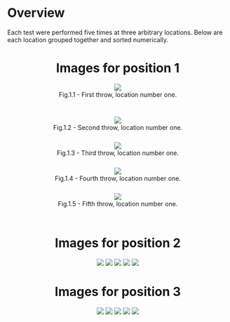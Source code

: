 <h1>Overview</h1>
Each test were performed five times at three arbitrary locations. 
Below are each location grouped together and sorted numerically.

<div align="center">

<h1> Images for position 1 </h1>

<div style="padding-bottom: 25px;">
 <img src="Position1/BOX_1_POS_1_1.png"/>
<br>
 <figcaption>Fig.1.1 - First throw, location number one.</figcaption>
<br> 
</div>

<div style="padding-bottom: 25px;">
 <img src="Position1/BOX_1_POS_1_1.png"/>
 <figcaption>Fig.1.2 - Second throw, location number one.</figcaption>
</div>
<div style="padding-bottom: 25px;">
 <img src="Position1/BOX_1_POS_1_1.png"/>
 <figcaption>Fig.1.3 - Third throw, location number one.</figcaption>
</div>
<div style="padding-bottom: 25px;">
 <img src="Position1/BOX_1_POS_1_1.png"/>
 <figcaption>Fig.1.4 - Fourth throw, location number one.</figcaption>
</div>
<div style="padding-bottom: 25px;">
 <img src="Position1/BOX_1_POS_1_1.png"/>
 <figcaption>Fig.1.5 - Fifth throw, location number one.</figcaption>
</div>

<h1> Images for position 2 </h1>

 <img src="Position2/BOX_1_POS_2_1.png"/>                   
 <img src="Position2/BOX_1_POS_2_2.png"/>
 <img src="Position2/BOX_1_POS_2_3.png"/>
 <img src="Position2/BOX_1_POS_2_4.png"/>
 <img src="Position2/BOX_1_POS_2_5.png"/>

<h1> Images for position 3 </h1>

 <img src="Position3/BOX_1_POS_3_1.png"/>                   
 <img src="Position3/BOX_1_POS_3_2.png"/>
 <img src="Position3/BOX_1_POS_3_3.png"/>
 <img src="Position3/BOX_1_POS_3_4.png"/>
 <img src="Position3/BOX_1_POS_3_5.png"/>
</div>